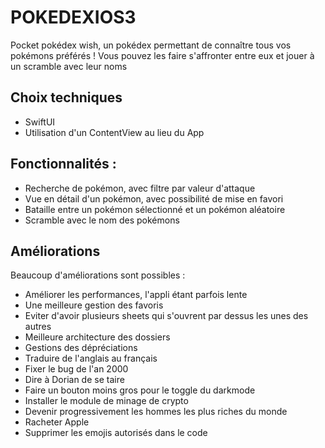 # POKEDEXIOS3
Pocket pokédex wish, un pokédex permettant de connaître tous vos pokémons préférés !
Vous pouvez les faire s'affronter entre eux et jouer à un scramble avec leur noms


## Choix techniques
 - SwiftUI
 - Utilisation d'un ContentView au lieu du App

## Fonctionnalités :
- Recherche de pokémon, avec filtre par valeur d'attaque
- Vue en détail d'un pokémon, avec possibilité de mise en favori
- Bataille entre un pokémon sélectionné et un pokémon aléatoire
- Scramble avec le nom des pokémons


## Améliorations
Beaucoup d'améliorations sont possibles :
 - Améliorer les performances, l'appli étant parfois lente
 - Une meilleure gestion des favoris
 - Eviter d'avoir plusieurs sheets qui s'ouvrent par dessus les unes des autres
 - Meilleure architecture des dossiers
 - Gestions des dépréciations
 - Traduire de l'anglais au français
 - Fixer le bug de l'an 2000
 - Dire à Dorian de se taire
 - Faire un bouton moins gros pour le toggle du darkmode
 - Installer le module de minage de crypto
 - Devenir progressivement les hommes les plus riches du monde
 - Racheter Apple
 - Supprimer les emojis autorisés dans le code
   
